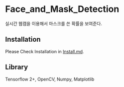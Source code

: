 # Face_and_Mask_Detection   
실시간 웹캠을 이용해서 마스크를 쓴 확률을 보여준다.

## Installation
Please Check Installation in [Install.md](Install.md).
   
## Library   
Tensorflow 2+, OpenCV, Numpy, Matplotlib
